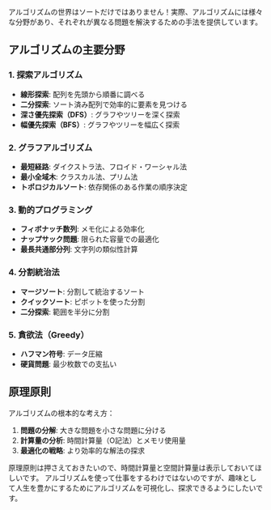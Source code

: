 アルゴリズムの世界はソートだけではありません！実際、アルゴリズムには様々な分野があり、それぞれが異なる問題を解決するための手法を提供しています。

## アルゴリズムの主要分野

### **1. 探索アルゴリズム**
- **線形探索**: 配列を先頭から順番に調べる
- **二分探索**: ソート済み配列で効率的に要素を見つける
- **深さ優先探索（DFS）**: グラフやツリーを深く探索
- **幅優先探索（BFS）**: グラフやツリーを幅広く探索

### **2. グラフアルゴリズム**
- **最短経路**: ダイクストラ法、フロイド・ワーシャル法
- **最小全域木**: クラスカル法、プリム法
- **トポロジカルソート**: 依存関係のある作業の順序決定

### **3. 動的プログラミング**
- **フィボナッチ数列**: メモ化による効率化
- **ナップサック問題**: 限られた容量での最適化
- **最長共通部分列**: 文字列の類似性計算

### **4. 分割統治法**
- **マージソート**: 分割して統治するソート
- **クイックソート**: ピボットを使った分割
- **二分探索**: 範囲を半分に分割

### **5. 貪欲法（Greedy）**
- **ハフマン符号**: データ圧縮
- **硬貨問題**: 最少枚数での支払い

## 原理原則

アルゴリズムの根本的な考え方：
1. **問題の分解**: 大きな問題を小さな問題に分ける
2. **計算量の分析**: 時間計算量（O記法）とメモリ使用量
3. **最適化の戦略**: より効率的な解法の探求

原理原則は押さえておきたいので、時間計算量と空間計算量は表示しておいてほしいです。
アルゴリズムを使って仕事をするわけではないのですが、趣味として人生を豊かにするためにアルゴリズムを可視化し、探求できるようにしたいです。
